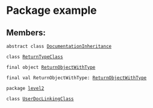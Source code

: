 # Package example
## Members:
<pre><code class="language-scala" >abstract class <a href="./DocumentationInheritance.md">DocumentationInheritance</a></pre></code>
<pre><code class="language-scala" >class <a href="./ReturnTypeClass.md">ReturnTypeClass</a></pre></code>
<pre><code class="language-scala" >final object <a href="./ReturnObjectWithType.md">ReturnObjectWithType</a></pre></code>
<pre><code class="language-scala" >final val ReturnObjectWithType: <a href="./ReturnObjectWithType$.md">ReturnObjectWithType</a></pre></code>

<pre><code class="language-scala" >package <a href="./level2/level2.md">level2</a></pre></code><pre><code class="language-scala" >class <a href="./UserDocLinkingClass.md">UserDocLinkingClass</a></pre></code>
